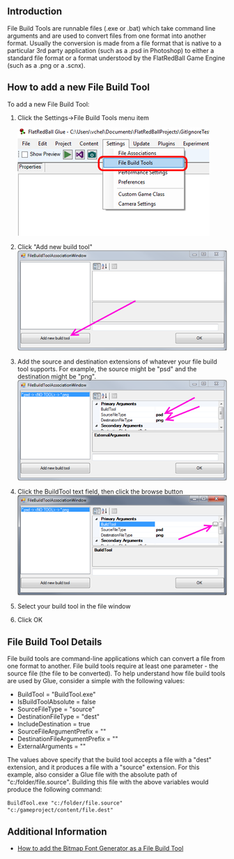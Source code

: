 ## Introduction

File Build Tools are runnable files (.exe or .bat) which take command line arguments and are used to convert files from one format into another format. Usually the conversion is made from a file format that is native to a particular 3rd party application (such as a .psd in Photoshop) to either a standard file format or a format understood by the FlatRedBall Game Engine (such as a .png or a .scnx).

## How to add a new File Build Tool

To add a new File Build Tool:

1.  Click the Settings-\>File Build Tools menu item

    ![](/media/2017-01-img_58902130439d7.png)

2.  Click "Add new build tool"![AddNewBuildToolButton.PNG](/media/migrated_media-AddNewBuildToolButton.PNG)

3.  Add the source and destination extensions of whatever your file build tool supports. For example, the source might be "psd" and the destination might be "png".![AddSourceAndDestinationTypes.PNG](/media/migrated_media-AddSourceAndDestinationTypes.PNG)

4.  Click the BuildTool text field, then click the browse button![BuildToolSelectionButton.png](/media/migrated_media-BuildToolSelectionButton.png)

5.  Select your build tool in the file window

6.  Click OK

## File Build Tool Details

File build tools are command-line applications which can convert a file from one format to another. File build tools require at least one parameter - the source file (the file to be converted). To help understand how file build tools are used by Glue, consider a simple with the following values:

-   BuildTool = "BuildTool.exe"
-   IsBuildToolAbsolute = false
-   SourceFileType = "source"
-   DestinationFileType = "dest"
-   IncludeDestination = true
-   SourceFileArgumentPrefix = ""
-   DestinationFileArgumentPrefix = ""
-   ExternalArguments = ""

The values above specify that the build tool accepts a file with a "dest" extension, and it produces a file with a "source" extension. For this example, also consider a Glue file with the absolute path of "c:/folder/file.source". Building this file with the above variables would produce the following command:

    BuildTool.exe "c:/folder/file.source" "c:/gameproject/content/file.dest"

## Additional Information

-   [How to add the Bitmap Font Generator as a File Build Tool](/frb/docs/index.php?title=FlatRedBall.Graphics.BitmapFont:Bmfc_File "FlatRedBall.Graphics.BitmapFont:Bmfc File")
